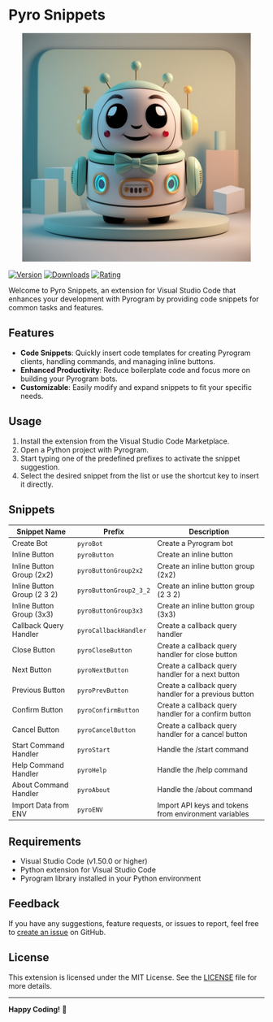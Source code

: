 # Pyro Snippets

<p align="center">
  <img src="./images/logo.jpeg" alt="logo" height="450px" width="450px">
</p>


[![Version](https://img.shields.io/visual-studio-marketplace/v/<extension-id>.svg)](https://marketplace.visualstudio.com/items?itemName=<extension-id>)
[![Downloads](https://img.shields.io/visual-studio-marketplace/d/<extension-id>.svg)](https://marketplace.visualstudio.com/items?itemName=<extension-id>)
[![Rating](https://img.shields.io/visual-studio-marketplace/stars/<extension-id>.svg)](https://marketplace.visualstudio.com/items?itemName=<extension-id>)

Welcome to Pyro Snippets, an extension for Visual Studio Code that enhances your development with Pyrogram by providing code snippets for common tasks and features.

## Features

- **Code Snippets**: Quickly insert code templates for creating Pyrogram clients, handling commands, and managing inline buttons.
- **Enhanced Productivity**: Reduce boilerplate code and focus more on building your Pyrogram bots.
- **Customizable**: Easily modify and expand snippets to fit your specific needs.

## Usage

1. Install the extension from the Visual Studio Code Marketplace.
2. Open a Python project with Pyrogram.
3. Start typing one of the predefined prefixes to activate the snippet suggestion.
4. Select the desired snippet from the list or use the shortcut key to insert it directly.


## Snippets

| Snippet Name                | Prefix             | Description                                                   |
|-----------------------------|--------------------|---------------------------------------------------------------|
| Create Bot                  | `pyroBot`          | Create a Pyrogram bot                                         |
| Inline Button               | `pyroButton`       | Create an inline button                                       |
| Inline Button Group (2x2)   | `pyroButtonGroup2x2` | Create an inline button group (2x2)                            |
| Inline Button Group (2 3 2) | `pyroButtonGroup2_3_2` | Create an inline button group (2 3 2)                           |
| Inline Button Group (3x3)   | `pyroButtonGroup3x3` | Create an inline button group (3x3)                            |
| Callback Query Handler      | `pyroCallbackHandler` | Create a callback query handler                                |
| Close Button                | `pyroCloseButton`  | Create a callback query handler for close button              |
| Next Button                 | `pyroNextButton`   | Create a callback query handler for a next button             |
| Previous Button             | `pyroPrevButton`   | Create a callback query handler for a previous button         |
| Confirm Button              | `pyroConfirmButton` | Create a callback query handler for a confirm button           |
| Cancel Button               | `pyroCancelButton` | Create a callback query handler for a cancel button           |
| Start Command Handler       | `pyroStart`        | Handle the /start command                                     |
| Help Command Handler        | `pyroHelp`         | Handle the /help command                                      |
| About Command Handler       | `pyroAbout`        | Handle the /about command                                     |
| Import Data from ENV        | `pyroENV`          | Import API keys and tokens from environment variables         |

## Requirements

- Visual Studio Code (v1.50.0 or higher)
- Python extension for Visual Studio Code
- Pyrogram library installed in your Python environment

## Feedback

If you have any suggestions, feature requests, or issues to report, feel free to [create an issue](https://github.com/nuhmanpk/pyro-snippets/issues) on GitHub.

## License

This extension is licensed under the MIT License. See the [LICENSE](./LICENSE) file for more details.

---

**Happy Coding!** 🚀
